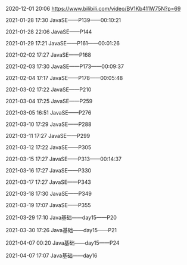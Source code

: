 2020-12-01 20:06		https://www.bilibili.com/video/BV1Kb411W75N?p=69

2021-01-28 17:30		JavaSE——P139——00:10:21

2021-01-28 22:06		JavaSE——P144

2021-01-29 17:21		JavaSE——P161——00:01:26

2021-02-02 17:27		JavaSE——P168

2021-02-03 17:30		JavaSE——P173——00:09:37

2021-02-04 17:17		JavaSE——P178——00:05:48

2021-03-02 17:22		JavaSE——P210

2021-03-04 17:25		JavaSE——P259

2021-03-05 16:51		JavaSE——P276

2021-03-10 17:29		JavaSE——P288

2021-03-11 17:27		JavaSE——P299

2021-03-12 17:22		JavaSE——P305

2021-03-15 17:27		JavaSE——P313——00:14:37

2021-03-16 17:27		JavaSE——P330

2021-03-17 17:27		JavaSE——P343

2021-03-18 17:30		JavaSE——P349

2021-03-19 17:07		JavaSE——P355

2021-03-29 17:10		Java基础——day15——P20

2021-03-30 17:26		Java基础——day15——P21

2021-04-07 00:20		Java基础——day15——P24

2021-04-07 17:07		Java基础——day16